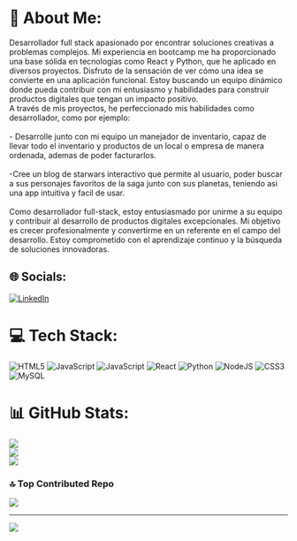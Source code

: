 # 💫 About Me:
Desarrollador full stack apasionado por encontrar soluciones creativas a problemas complejos. Mi experiencia en bootcamp me ha proporcionado una base sólida en tecnologías como React y Python, que he aplicado en diversos proyectos. Disfruto de la sensación de ver cómo una idea se convierte en una aplicación funcional. Estoy buscando un equipo dinámico donde pueda contribuir con mi entusiasmo y habilidades para construir productos digitales que tengan un impacto positivo.<br>A través de mis proyectos, he perfeccionado mis habilidades como desarrollador, como por ejemplo:<br><br>- Desarrolle junto con mi equipo un manejador de inventario, capaz de llevar todo el inventario y productos de un local o empresa de manera ordenada, ademas de poder facturarlos.<br><br>-Cree un blog de starwars interactivo que permite al usuario, poder buscar a sus personajes favoritos de la saga junto con sus planetas, teniendo asi una app intuitiva y facil de usar.<br><br>Como desarrollador full-stack, estoy entusiasmado por unirme a su equipo y contribuir al desarrollo de productos digitales excepcionales. Mi objetivo es crecer profesionalmente y convertirme en un referente en el campo del desarrollo. Estoy comprometido con el aprendizaje continuo y la búsqueda de soluciones innovadoras.


## 🌐 Socials:
[![LinkedIn](https://img.shields.io/badge/LinkedIn-%230077B5.svg?logo=linkedin&logoColor=white)](https://linkedin.com/in/https://www.linkedin.com/in/yussef-selman-merhi-fermin-785341310/) 

# 💻 Tech Stack:
![HTML5](https://img.shields.io/badge/html5-%23E34F26.svg?style=for-the-badge&logo=html5&logoColor=white) ![JavaScript](https://img.shields.io/badge/javascript-%23323330.svg?style=for-the-badge&logo=javascript&logoColor=%23F7DF1E) ![JavaScript](https://img.shields.io/badge/javascript-%23323330.svg?style=for-the-badge&logo=javascript&logoColor=%23F7DF1E) ![React](https://img.shields.io/badge/react-%2320232a.svg?style=for-the-badge&logo=react&logoColor=%2361DAFB) ![Python](https://img.shields.io/badge/python-3670A0?style=for-the-badge&logo=python&logoColor=ffdd54) ![NodeJS](https://img.shields.io/badge/node.js-6DA55F?style=for-the-badge&logo=node.js&logoColor=white) ![CSS3](https://img.shields.io/badge/css3-%231572B6.svg?style=for-the-badge&logo=css3&logoColor=white) ![MySQL](https://img.shields.io/badge/mysql-4479A1.svg?style=for-the-badge&logo=mysql&logoColor=white)
# 📊 GitHub Stats:
![](https://github-readme-stats.vercel.app/api?username=Annorakx&theme=dark&hide_border=false&include_all_commits=false&count_private=false)<br/>
![](https://github-readme-streak-stats.herokuapp.com/?user=Annorakx&theme=dark&hide_border=false)<br/>
![](https://github-readme-stats.vercel.app/api/top-langs/?username=Annorakx&theme=dark&hide_border=false&include_all_commits=false&count_private=false&layout=compact)

### 🔝 Top Contributed Repo
![](https://github-contributor-stats.vercel.app/api?username=Annorakx&limit=5&theme=dark&combine_all_yearly_contributions=true)

---
[![](https://visitcount.itsvg.in/api?id=Annorakx&icon=0&color=0)](https://visitcount.itsvg.in)

<!-- Proudly created with GPRM ( https://gprm.itsvg.in ) -->
